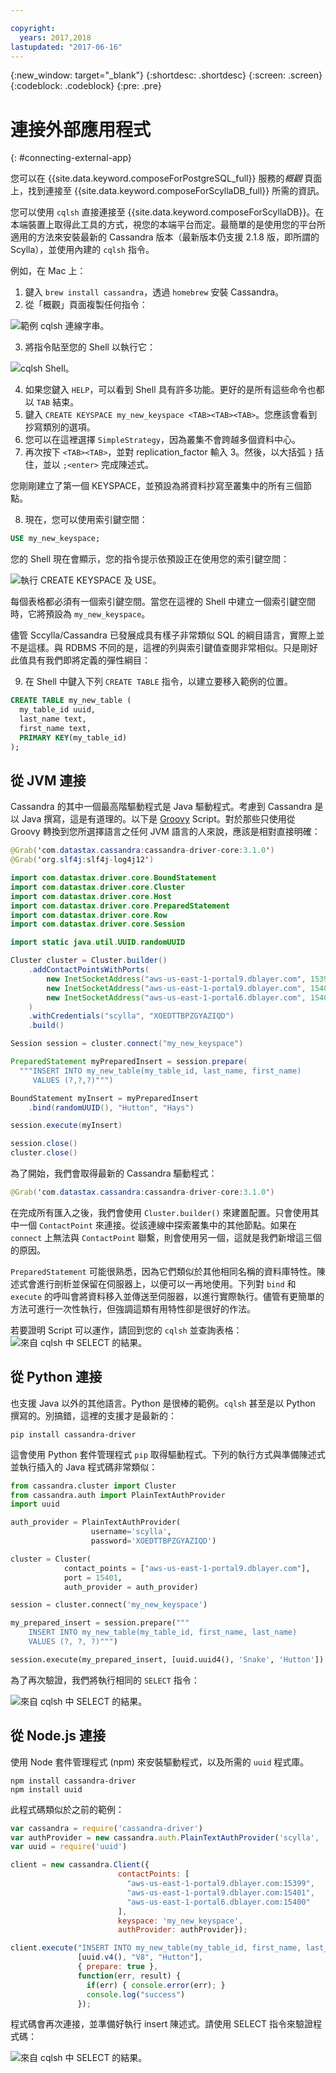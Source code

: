 ```yaml
---

copyright:
  years: 2017,2018
lastupdated: "2017-06-16"
---
```


{:new_window: target="_blank"}
{:shortdesc: .shortdesc}
{:screen: .screen}
{:codeblock: .codeblock}
{:pre: .pre}

# 連接外部應用程式
{: #connecting-external-app}

您可以在 {{site.data.keyword.composeForPostgreSQL_full}} 服務的*概觀* 頁面上，找到連接至 {{site.data.keyword.composeForScyllaDB_full}} 所需的資訊。

您可以使用 `cqlsh` 直接連接至 {{site.data.keyword.composeForScyllaDB}}。在本端裝置上取得此工具的方式，視您的本端平台而定。最簡單的是使用您的平台所適用的方法來安裝最新的 Cassandra 版本（最新版本仍支援 2.1.8 版，即所謂的 Scylla），並使用內建的 `cqlsh` 指令。

例如，在 Mac 上：

1. 鍵入 `brew install cassandra`，透過 `homebrew` 安裝 Cassandra。
2. 從「概觀」頁面複製任何指令：

  ![範例 `cqlsh` 連線字串。](./cqlsh_connection_string "範例 cqlsh 連線字串")

3. 將指令貼至您的 Shell 以執行它：

  ![`cqlsh` Shell。](./cqlsh_shell.png "cqlsh Shell")

4. 如果您鍵入 `HELP`，可以看到 Shell 具有許多功能。更好的是所有這些命令也都以 `TAB` 結束。
5. 鍵入 `CREATE KEYSPACE my_new_keyspace <TAB><TAB><TAB>`。您應該會看到抄寫類別的選項。
6. 您可以在這裡選擇 `SimpleStrategy`，因為叢集不會跨越多個資料中心。
7. 再次按下 `<TAB><TAB>`，並對 replication_factor 輸入 3。然後，以大括弧 `}` 括住，並以 `;<enter>` 完成陳述式。

  您剛剛建立了第一個 KEYSPACE，並預設為將資料抄寫至叢集中的所有三個節點。

8. 現在，您可以使用索引鍵空間：

  ```sql
  USE my_new_keyspace;
  ```

  您的 Shell 現在會顯示，您的指令提示依預設正在使用您的索引鍵空間：

  ![執行 `CREATE KEYSPACE` 及 `USE`。](./images/running_create_keyspace_use.png "執行 `CREATE KEYSPACE` 及 `USE`")

  每個表格都必須有一個索引鍵空間。當您在這裡的 Shell 中建立一個索引鍵空間時，它將預設為 `my_new_keyspace`。

  儘管 Sccylla/Cassandra 已發展成具有樣子非常類似 SQL 的綱目語言，實際上並不是這樣。與 RDBMS 不同的是，這裡的列與索引鍵值查閱非常相似。只是剛好此值具有我們即將定義的彈性綱目：

9. 在 Shell 中鍵入下列 `CREATE TABLE` 指令，以建立要移入範例的位置。

  ```sql
  CREATE TABLE my_new_table (
    my_table_id uuid,
    last_name text,
    first_name text,
    PRIMARY KEY(my_table_id)
  );
  ```

## 從 JVM 連接

Cassandra 的其中一個最高階驅動程式是 Java 驅動程式。考慮到 Cassandra 是以 Java 撰寫，這是有道理的。以下是 [Groovy](http://www.groovy-lang.org/documentation.html#gettingstarted) Script。對於那些只使用從 Groovy 轉換到您所選擇語言之任何 JVM 語言的人來說，應該是相對直接明確：

```java
@Grab('com.datastax.cassandra:cassandra-driver-core:3.1.0')
@Grab('org.slf4j:slf4j-log4j12')

import com.datastax.driver.core.BoundStatement
import com.datastax.driver.core.Cluster
import com.datastax.driver.core.Host
import com.datastax.driver.core.PreparedStatement
import com.datastax.driver.core.Row
import com.datastax.driver.core.Session

import static java.util.UUID.randomUUID

Cluster cluster = Cluster.builder()
    .addContactPointsWithPorts(
        new InetSocketAddress("aws-us-east-1-portal9.dblayer.com", 15399 ),
        new InetSocketAddress("aws-us-east-1-portal9.dblayer.com", 15401 ),
        new InetSocketAddress("aws-us-east-1-portal6.dblayer.com", 15400 )
    )
    .withCredentials("scylla", "XOEDTTBPZGYAZIQD")
    .build()

Session session = cluster.connect("my_new_keyspace")

PreparedStatement myPreparedInsert = session.prepare(
  """INSERT INTO my_new_table(my_table_id, last_name, first_name)
     VALUES (?,?,?)""")

BoundStatement myInsert = myPreparedInsert
    .bind(randomUUID(), "Hutton", "Hays")

session.execute(myInsert)

session.close()
cluster.close()
```

為了開始，我們會取得最新的 Cassandra 驅動程式：

```java
@Grab('com.datastax.cassandra:cassandra-driver-core:3.1.0')
```

在完成所有匯入之後，我們會使用 `Cluster.builder()` 來建置配置。只會使用其中一個 `ContactPoint` 來連接。從該連線中探索叢集中的其他節點。如果在 `connect` 上無法與 `ContactPoint` 聯繫，則會使用另一個，這就是我們新增這三個的原因。

`PreparedStatement` 可能很熟悉，因為它們類似於其他相同名稱的資料庫特性。陳述式會進行剖析並保留在伺服器上，以便可以一再地使用。下列對 `bind` 和 `execute` 的呼叫會將資料移入並傳送至伺服器，以進行實際執行。儘管有更簡單的方法可進行一次性執行，但強調這類有用特性卻是很好的作法。

若要證明 Script 可以運作，請回到您的 `cqlsh` 並查詢表格：
![來自 `cqlsh` 中 `SELECT` 的結果。](./images/results_select_java.png "來自 Select 的結果")

## 從 Python 連接

也支援 Java 以外的其他語言。Python 是很棒的範例。`cqlsh` 甚至是以 Python 撰寫的。別搞錯，這裡的支援才是最新的：

```shell
pip install cassandra-driver
```

這會使用 Python 套件管理程式 `pip` 取得驅動程式。下列的執行方式與準備陳述式並執行插入的 Java 程式碼非常類似：

```python
from cassandra.cluster import Cluster
from cassandra.auth import PlainTextAuthProvider
import uuid

auth_provider = PlainTextAuthProvider(
                  username='scylla',
                  password='XOEDTTBPZGYAZIQD')

cluster = Cluster(
            contact_points = ["aws-us-east-1-portal9.dblayer.com"],
            port = 15401,
            auth_provider = auth_provider)

session = cluster.connect('my_new_keyspace')

my_prepared_insert = session.prepare("""
    INSERT INTO my_new_table(my_table_id, first_name, last_name)
    VALUES (?, ?, ?)""")

session.execute(my_prepared_insert, [uuid.uuid4(), 'Snake', 'Hutton'])
```

為了再次驗證，我們將執行相同的 `SELECT` 指令：

![來自 `cqlsh` 中 `SELECT` 的結果。](./images/results_select_python.png "來自 Select 的結果")

## 從 Node.js 連接

使用 Node 套件管理程式 (npm) 來安裝驅動程式，以及所需的 `uuid` 程式庫。

```shell
npm install cassandra-driver
npm install uuid
```

 此程式碼類似於之前的範例：

```javascript
var cassandra = require('cassandra-driver')
var authProvider = new cassandra.auth.PlainTextAuthProvider('scylla', 'XOEDTTBPZGYAZIQD')
var uuid = require('uuid')

client = new cassandra.Client({
                        contactPoints: [
                          "aws-us-east-1-portal9.dblayer.com:15399",
                          "aws-us-east-1-portal9.dblayer.com:15401",
                          "aws-us-east-1-portal6.dblayer.com:15400"
                        ],
                        keyspace: 'my_new_keyspace',
                        authProvider: authProvider});

client.execute("INSERT INTO my_new_table(my_table_id, first_name, last_name) VALUES(?,?,?)",
               [uuid.v4(), "V8", "Hutton"],
               { prepare: true },
               function(err, result) {
                 if(err) { console.error(err); }
                 console.log("success")
               });

```

程式碼會再次連接，並準備好執行 insert 陳述式。請使用 SELECT 指令來驗證程式碼：

![來自 `cqlsh` 中 `SELECT` 的結果。](./images/results_select_node.png "來自 Select 的結果")
